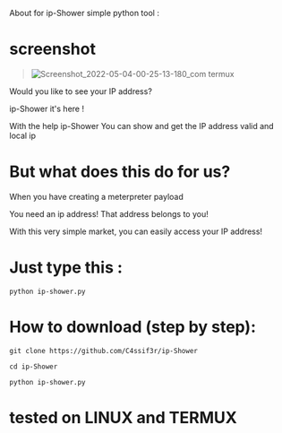 About for ip-Shower simple python tool :

# screenshot

> ![Screenshot_2022-05-04-00-25-13-180_com termux](https://user-images.githubusercontent.com/79422726/166555607-f3a07b65-755a-485f-beb3-632a12619a7c.jpg)


Would you like to see your IP address?

ip-Shower it's here !

With the help ip-Shower You can show and get the IP address valid and local ip

# But what does this do for us?

  When you have creating a meterpreter payload 

  You need an ip address! That address belongs to you!

  With this very simple market, you can easily access your IP address!

# Just type this :

`python ip-shower.py`

# How to download (step by step):

    git clone https://github.com/C4ssif3r/ip-Shower
    
`cd ip-Shower`
    
    python ip-shower.py


# tested on LINUX and TERMUX
